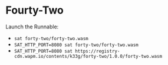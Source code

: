 # Fourty-Two

Launch the Runnable: 
- `sat forty-two/forty-two.wasm`
- `SAT_HTTP_PORT=8080 sat forty-two/forty-two.wasm`
- `SAT_HTTP_PORT=8080 sat https://registry-cdn.wapm.io/contents/k33g/forty-two/1.0.0/forty-two.wasm`

